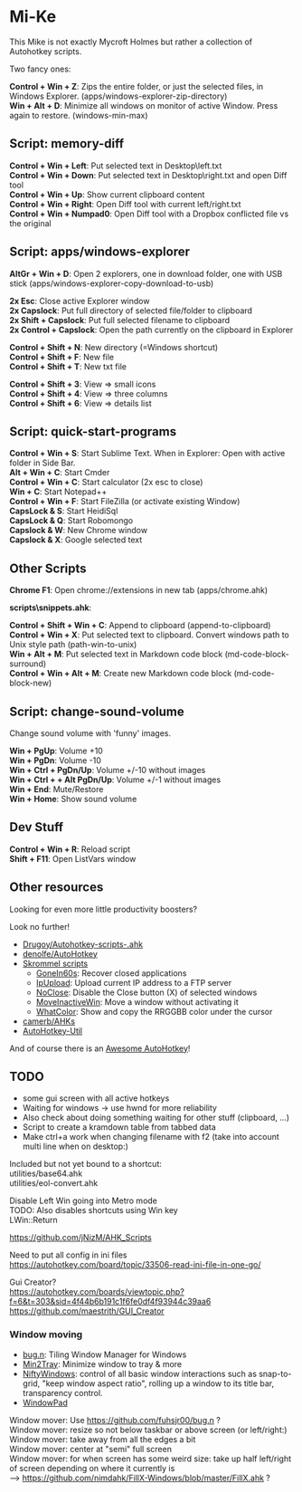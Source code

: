 Mi-Ke
=====
This Mike is not exactly Mycroft Holmes but rather a collection of Autohotkey scripts.

Two fancy ones:

**Control + Win + Z**: Zips the entire folder, or just the selected files, in Windows Explorer. (apps/windows-explorer-zip-directory)  
**Win + Alt + D**: Minimize all windows on monitor of active Window. Press again to restore. (windows-min-max)  

Script: memory-diff
-------------------
**Control + Win + Left**: Put selected text in Desktop\left.txt  
**Control + Win + Down**: Put selected text in Desktop\right.txt and open Diff tool  
**Control + Win + Up**: Show current clipboard content  
**Control + Win + Right**: Open Diff tool with current left/right.txt  
**Control + Win + Numpad0**: Open Diff tool with a Dropbox conflicted file vs the original  

Script: apps/windows-explorer
-----------------------------
**AltGr + Win + D**: Open 2 explorers, one in download folder, one with USB stick (apps/windows-explorer-copy-download-to-usb)  

**2x Esc**: Close active Explorer window  
**2x Capslock**: Put full directory of selected file/folder to clipboard  
**2x Shift + Capslock**: Put full selected filename to clipboard  
**2x Control + Capslock**: Open the path currently on the clipboard in Explorer  

**Control + Shift + N**: New directory (=Windows shortcut)  
**Control + Shift + F**: New file  
**Control + Shift + T**: New txt file  

**Control + Shift + 3**: View => small icons  
**Control + Shift + 4**: View => three columns  
**Control + Shift + 6**: View => details list  


Script: quick-start-programs
----------------------------
**Control + Win + S**: Start Sublime Text. When in Explorer: Open with active folder in Side Bar.  
**Alt + Win + C**: Start Cmder  
**Control + Win + C**: Start calculator (2x esc to close)  
**Win + C**: Start Notepad++  
**Control + Win + F**: Start FileZilla (or activate existing Window)  
**CapsLock & S**: Start HeidiSql  
**CapsLock & Q**: Start Robomongo  
**Capslock & W**: New Chrome window  
**Capslock & X**: Google selected text  


Other Scripts
-------------
**Chrome F1**: Open chrome://extensions in new tab (apps/chrome.ahk)  

**scripts\snippets.ahk**:  

**Control + Shift + Win + C**: Append to clipboard (append-to-clipboard) 
**Control + Win + X**: Put selected text to clipboard. Convert windows path to Unix style path (path-win-to-unix)  
**Win + Alt + M**: Put selected text in Markdown code block (md-code-block-surround)  
**Control + Win + Alt + M**: Create new Markdown code block (md-code-block-new)  


Script: change-sound-volume
---------------------------
Change sound volume with 'funny' images.  

**Win + PgUp**: Volume +10  
**Win + PgDn**: Volume -10  
**Win + Ctrl + PgDn/Up**: Volume +/-10 without images  
**Win + Ctrl + + Alt PgDn/Up**: Volume +/-1 without images  
**Win + End**: Mute/Restore  
**Win + Home**: Show sound volume  


Dev Stuff
---------
**Control + Win + R**: Reload script  
**Shift + F11**: Open ListVars window  


Other resources
---------------
Looking for even more little productivity boosters?

Look no further!

- [Drugoy/Autohotkey-scripts-.ahk](https://github.com/Drugoy/Autohotkey-scripts-.ahk)
- [denolfe/AutoHotkey](https://github.com/denolfe/AutoHotkey)
- [Skrommel scripts](http://www.donationcoder.com/Software/Skrommel/index.html)
	- [GoneIn60s](http://www.donationcoder.com/Software/Skrommel/index.html#GoneIn60s): Recover closed applications
	- [IpUpload](http://www.donationcoder.com/Software/Skrommel/index.html#IpUpload): Upload current IP address to a FTP server
	- [NoClose](http://www.donationcoder.com/Software/Skrommel/index.html#NoClose): Disable the Close button (X) of selected windows
	- [MoveInactiveWin](http://www.donationcoder.com/Software/Skrommel/index.html#MoveInactiveWin): Move a window without activating it
	- [WhatColor](http://www.donationcoder.com/Software/Skrommel/index.html#WhatColor): Show and copy the RRGGBB color under the cursor
- [camerb/AHKs](https://github.com/camerb/AHKs)
- [AutoHotkey-Util](https://github.com/cocobelgica/AutoHotkey-Util)

And of course there is an [Awesome AutoHotkey](https://github.com/ahkscript/awesome-AutoHotkey)!


TODO
----
- some gui screen with all active hotkeys
- Waiting for windows -> use hwnd for more reliability
- Also check about doing something waiting for other stuff (clipboard, ...)
- Script to create a kramdown table from tabbed data
- Make ctrl+a work when changing filename with f2 (take into account multi line when on desktop:)

Included but not yet bound to a shortcut:  
utilities/base64.ahk  
utilities/eol-convert.ahk  

Disable Left Win going into Metro mode  
TODO: Also disables shortcuts using Win key  
LWin::Return  

https://github.com/jNizM/AHK_Scripts

Need to put all config in ini files  
https://autohotkey.com/board/topic/33506-read-ini-file-in-one-go/


Gui Creator?  
https://autohotkey.com/boards/viewtopic.php?f=6&t=303&sid=4f44b6b191c1f6fe0df4f93944c39aa6  
https://github.com/maestrith/GUI_Creator

### Window moving

- [bug.n](https://github.com/fuhsjr00/bug.n): Tiling Window Manager for Windows
- [Min2Tray](http://junyx.breadfan.de/Min2Tray): Minimize window to tray & more
- [NiftyWindows](http://www.enovatic.org/products/niftywindows/download): control of all basic window interactions such as snap-to-grid, "keep window aspect ratio", rolling up a window to its title bar, transparency control.
- [WindowPad](https://github.com/hoppfrosch/WindowPadX)

Window mover: Use https://github.com/fuhsjr00/bug.n  ?  
Window mover: resize so not below taskbar or above screen (or left/right:)  
Window mover: take away from all the edges a bit  
Window mover: center at "semi" full screen  
Window mover: for when screen has some weird size: take up half left/right of screen depending on where it currently is  
--> https://github.com/nimdahk/FillX-Windows/blob/master/FillX.ahk ?  
